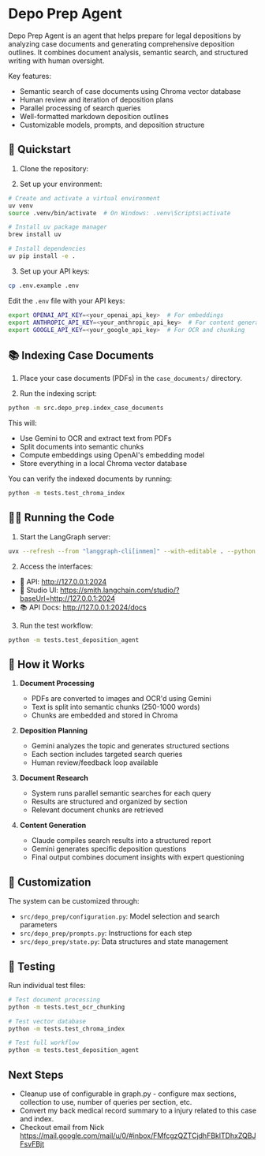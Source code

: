 # Depo Prep Agent

Depo Prep Agent is an agent that helps prepare for legal depositions by analyzing case documents and generating comprehensive deposition outlines. It combines document analysis, semantic search, and structured writing with human oversight.

Key features:
- Semantic search of case documents using Chroma vector database
- Human review and iteration of deposition plans
- Parallel processing of search queries
- Well-formatted markdown deposition outlines
- Customizable models, prompts, and deposition structure

## 🚀 Quickstart

1. Clone the repository:

2. Set up your environment:
```bash
# Create and activate a virtual environment
uv venv 
source .venv/bin/activate  # On Windows: .venv\Scripts\activate

# Install uv package manager
brew install uv

# Install dependencies
uv pip install -e .
```

3. Set up your API keys:
```bash
cp .env.example .env
```

Edit the `.env` file with your API keys:
```bash
export OPENAI_API_KEY=<your_openai_api_key>  # For embeddings
export ANTHROPIC_API_KEY=<your_anthropic_api_key>  # For content generation
export GOOGLE_API_KEY=<your_google_api_key>  # For OCR and chunking
```

## 📚 Indexing Case Documents

1. Place your case documents (PDFs) in the `case_documents/` directory.

2. Run the indexing script:
```bash
python -m src.depo_prep.index_case_documents
```

This will:
- Use Gemini to OCR and extract text from PDFs
- Split documents into semantic chunks
- Compute embeddings using OpenAI's embedding model
- Store everything in a local Chroma vector database

You can verify the indexed documents by running:
```bash
python -m tests.test_chroma_index
```

## 🏃‍♂️ Running the Code

1. Start the LangGraph server:
```bash
uvx --refresh --from "langgraph-cli[inmem]" --with-editable . --python 3.11 langgraph dev --host 0.0.0.0 --port 2024
```

2. Access the interfaces:
- 🚀 API: http://127.0.0.1:2024
- 🎨 Studio UI: https://smith.langchain.com/studio/?baseUrl=http://127.0.0.1:2024
- 📚 API Docs: http://127.0.0.1:2024/docs

3. Run the test workflow:
```bash
python -m tests.test_deposition_agent
```

## 📖 How it Works

1. **Document Processing**
   - PDFs are converted to images and OCR'd using Gemini
   - Text is split into semantic chunks (250-1000 words)
   - Chunks are embedded and stored in Chroma

2. **Deposition Planning**
   - Gemini analyzes the topic and generates structured sections
   - Each section includes targeted search queries
   - Human review/feedback loop available

3. **Document Research**
   - System runs parallel semantic searches for each query
   - Results are structured and organized by section
   - Relevant document chunks are retrieved

4. **Content Generation**
   - Claude compiles search results into a structured report
   - Gemini generates specific deposition questions
   - Final output combines document insights with expert questioning

## 🔧 Customization

The system can be customized through:
- `src/depo_prep/configuration.py`: Model selection and search parameters
- `src/depo_prep/prompts.py`: Instructions for each step
- `src/depo_prep/state.py`: Data structures and state management

## 🧪 Testing

Run individual test files:
```bash
# Test document processing
python -m tests.test_ocr_chunking

# Test vector database
python -m tests.test_chroma_index

# Test full workflow
python -m tests.test_deposition_agent
```

## Next Steps

- Cleanup use of configurable in graph.py - configure max sections, collection to use, number of queries per section, etc.
- Convert my back medical record summary to a injury related to this case and index. 
- Checkout email from Nick https://mail.google.com/mail/u/0/#inbox/FMfcgzQZTCjdhFBklTDhxZQBJFsvFBjt
